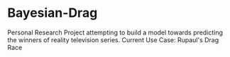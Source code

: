 # Bayesian-Drag
Personal Research Project attempting to build a model towards predicting the winners of reality television series. Current Use Case: Rupaul's Drag Race
